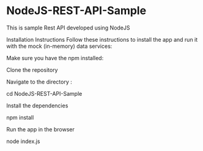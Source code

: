 # NodeJS-REST-API-Sample
This is sample Rest API developed using NodeJS

Installation Instructions
Follow these instructions to install the app and run it with the mock (in-memory) data services:

Make sure you have the npm installed:

Clone the repository

Navigate to the directory :

cd NodeJS-REST-API-Sample

Install the dependencies

npm install

Run the app in the browser

node index.js